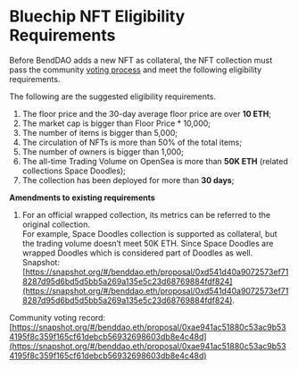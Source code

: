 # Bluechip NFT Eligibility Requirements

Before BendDAO adds a new NFT as collateral, the NFT collection must pass the community [voting process](https://docs.benddao.xyz/portal/governance/governance-mechanism) and meet the following eligibility requirements.&#x20;



The following are the suggested eligibility requirements.

1. The floor price and the 30-day average floor price are over **10 ETH**;
2. The market cap is bigger than Floor Price \* 10,000;
3. The number of items is bigger than 5,000;
4. The circulation of NFTs is more than 50% of the total items;
5. The number of owners is bigger than 1,000;
6. The all-time Trading Volume on OpenSea is more than **50K ETH** (related collections Space Doodles);
7. The collection has been deployed for more than **30 days**;

**Amendments to existing requirements**

1. For an official wrapped collection, its metrics can be referred to the original collection.\
   For example, Space Doodles collection is supported as collateral, but the trading volume doesn’t meet 50K ETH. Since Space Doodles are wrapped Doodles which is considered part of Doodles as well.\
   Snapshot: [https://snapshot.org/#/benddao.eth/proposal/0xd541d40a9072573ef718287d95d6bd5d5bb5a269a135e5c23d68769884fdf824](https://snapshot.org/#/benddao.eth/proposal/0xd541d40a9072573ef718287d95d6bd5d5bb5a269a135e5c23d68769884fdf824).

Community voting record: [https://snapshot.org/#/benddao.eth/proposal/0xae941ac51880c53ac9b534195f8c359f165cf61debcb56932698603db8e4c48d](https://snapshot.org/#/benddao.eth/proposal/0xae941ac51880c53ac9b534195f8c359f165cf61debcb56932698603db8e4c48d)
